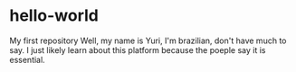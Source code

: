 # hello-world
My first repository
Well, my name is Yuri, I'm brazilian, don't have much to say. I just likely learn about this platform because the poeple say it is essential.

